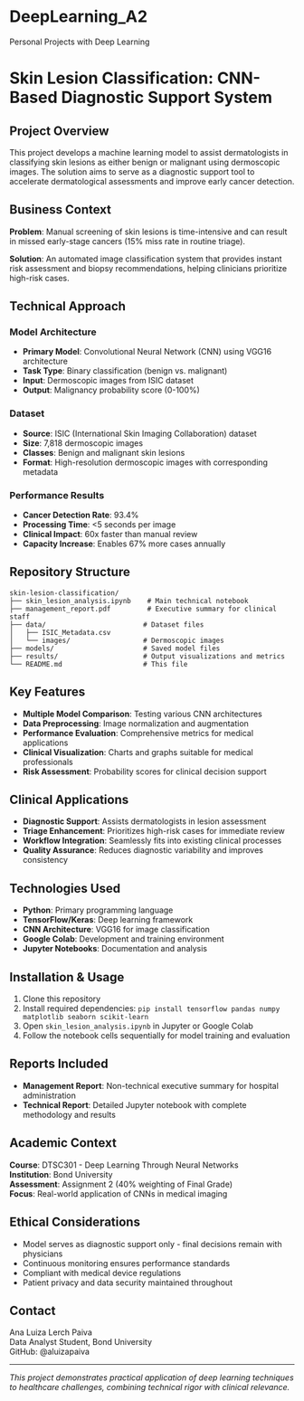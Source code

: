 # DeepLearning_A2
Personal Projects with Deep Learning

# Skin Lesion Classification: CNN-Based Diagnostic Support System

## Project Overview
This project develops a machine learning model to assist dermatologists in classifying skin lesions as either benign or malignant using dermoscopic images. The solution aims to serve as a diagnostic support tool to accelerate dermatological assessments and improve early cancer detection.

## Business Context
**Problem**: Manual screening of skin lesions is time-intensive and can result in missed early-stage cancers (15% miss rate in routine triage).

**Solution**: An automated image classification system that provides instant risk assessment and biopsy recommendations, helping clinicians prioritize high-risk cases.

## Technical Approach

### Model Architecture
- **Primary Model**: Convolutional Neural Network (CNN) using VGG16 architecture
- **Task Type**: Binary classification (benign vs. malignant)
- **Input**: Dermoscopic images from ISIC dataset
- **Output**: Malignancy probability score (0-100%)

### Dataset
- **Source**: ISIC (International Skin Imaging Collaboration) dataset
- **Size**: 7,818 dermoscopic images
- **Classes**: Benign and malignant skin lesions
- **Format**: High-resolution dermoscopic images with corresponding metadata

### Performance Results
- **Cancer Detection Rate**: 93.4%
- **Processing Time**: <5 seconds per image
- **Clinical Impact**: 60x faster than manual review
- **Capacity Increase**: Enables 67% more cases annually

## Repository Structure
```
skin-lesion-classification/
├── skin_lesion_analysis.ipynb    # Main technical notebook
├── management_report.pdf         # Executive summary for clinical staff
├── data/                        # Dataset files 
│   ├── ISIC_Metadata.csv
│   └── images/                  # Dermoscopic images
├── models/                      # Saved model files
├── results/                     # Output visualizations and metrics
└── README.md                    # This file
```

## Key Features
- **Multiple Model Comparison**: Testing various CNN architectures
- **Data Preprocessing**: Image normalization and augmentation
- **Performance Evaluation**: Comprehensive metrics for medical applications
- **Clinical Visualization**: Charts and graphs suitable for medical professionals
- **Risk Assessment**: Probability scores for clinical decision support

## Clinical Applications
- **Diagnostic Support**: Assists dermatologists in lesion assessment
- **Triage Enhancement**: Prioritizes high-risk cases for immediate review
- **Workflow Integration**: Seamlessly fits into existing clinical processes
- **Quality Assurance**: Reduces diagnostic variability and improves consistency

## Technologies Used
- **Python**: Primary programming language
- **TensorFlow/Keras**: Deep learning framework
- **CNN Architecture**: VGG16 for image classification
- **Google Colab**: Development and training environment
- **Jupyter Notebooks**: Documentation and analysis

## Installation & Usage
1. Clone this repository
2. Install required dependencies: `pip install tensorflow pandas numpy matplotlib seaborn scikit-learn`
3. Open `skin_lesion_analysis.ipynb` in Jupyter or Google Colab
4. Follow the notebook cells sequentially for model training and evaluation

## Reports Included
- **Management Report**: Non-technical executive summary for hospital administration
- **Technical Report**: Detailed Jupyter notebook with complete methodology and results

## Academic Context
**Course**: DTSC301 - Deep Learning Through Neural Networks  
**Institution**: Bond University  
**Assessment**: Assignment 2 (40% weighting of Final Grade)  
**Focus**: Real-world application of CNNs in medical imaging

## Ethical Considerations
- Model serves as diagnostic support only - final decisions remain with physicians
- Continuous monitoring ensures performance standards
- Compliant with medical device regulations
- Patient privacy and data security maintained throughout

## Contact
Ana Luiza Lerch Paiva  
Data Analyst Student, Bond University  
GitHub: @aluizapaiva

---
*This project demonstrates practical application of deep learning techniques to healthcare challenges, combining technical rigor with clinical relevance.*
